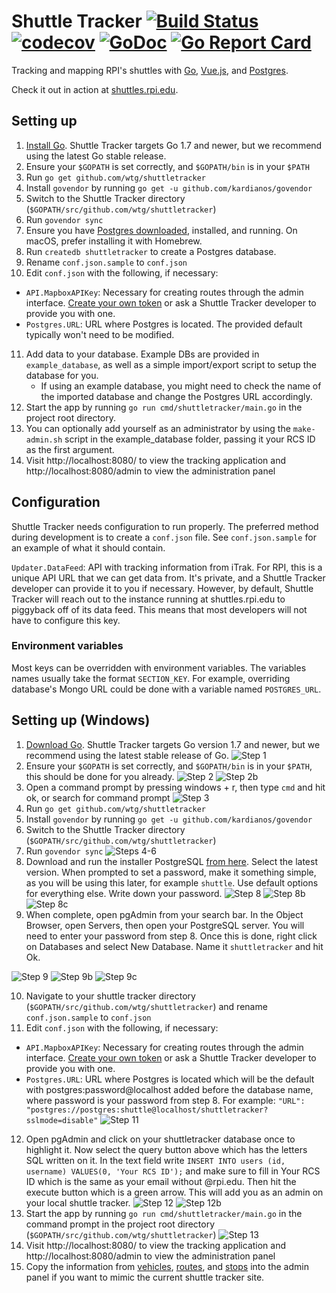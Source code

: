 # Shuttle Tracker [![Build Status](https://travis-ci.org/wtg/shuttletracker.svg?branch=master)](https://travis-ci.org/wtg/shuttletracker)&nbsp;[![codecov](https://codecov.io/gh/wtg/shuttletracker/branch/master/graph/badge.svg)](https://codecov.io/gh/wtg/shuttletracker)&nbsp;[![GoDoc](https://godoc.org/github.com/wtg/shuttletracker?status.svg)](https://godoc.org/github.com/wtg/shuttletracker)&nbsp;[![Go Report Card](https://goreportcard.com/badge/github.com/wtg/shuttletracker)](https://goreportcard.com/report/github.com/wtg/shuttletracker)

Tracking and mapping RPI's shuttles with [Go](https://golang.org/), [Vue.js](https://vuejs.org/), and [Postgres](https://www.postgresql.org).

Check it out in action at [shuttles.rpi.edu](https://shuttles.rpi.edu).

## Setting up

1. [Install Go](https://golang.org/doc/install). Shuttle Tracker targets Go 1.7 and newer, but we recommend using the latest Go stable release.
2. Ensure your `$GOPATH` is set correctly, and `$GOPATH/bin` is in your `$PATH`
3. Run `go get github.com/wtg/shuttletracker`
4. Install `govendor` by running `go get -u github.com/kardianos/govendor`
5. Switch to the Shuttle Tracker directory (`$GOPATH/src/github.com/wtg/shuttletracker`)
6. Run `govendor sync`
7. Ensure you have [Postgres downloaded](https://www.postgresql.org/download/), installed, and running. On macOS, prefer installing it with Homebrew.
8. Run `createdb shuttletracker` to create a Postgres database.
9. Rename `conf.json.sample` to `conf.json`
10. Edit `conf.json` with the following, if necessary:
   * `API.MapboxAPIKey`: Necessary for creating routes through the admin interface. [Create your own token](https://www.mapbox.com/help/how-access-tokens-work/) or ask a Shuttle Tracker developer to provide you with one.
   * `Postgres.URL`: URL where Postgres is located. The provided default typically won't need to be modified.

11. Add data to your database. Example DBs are provided in `example_database`, as well as a simple import/export script to setup the database for you.
    - If using an example database, you might need to check the name of the imported database and change the Postgres URL accordingly.
12. Start the app by running `go run cmd/shuttletracker/main.go` in the project root directory.
13. You can optionally add yourself as an administrator by using the `make-admin.sh` script in the example_database folder, passing it your RCS ID as the first argument.
14. Visit http://localhost:8080/ to view the tracking application and http://localhost:8080/admin to view the administration panel

## Configuration

Shuttle Tracker needs configuration to run properly. The preferred method during development is to create a `conf.json` file. See `conf.json.sample` for an example of what it should contain.

`Updater.DataFeed`: API with tracking information from iTrak. For RPI, this is a unique API URL that we can get data from. It's private, and a Shuttle Tracker developer can provide it to you if necessary. However, by default, Shuttle Tracker will reach out to the instance running at shuttles.rpi.edu to piggyback off of its data feed. This means that most developers will not have to configure this key.

### Environment variables

Most keys can be overridden with environment variables. The variables names usually take the format `SECTION_KEY`. For example, overriding database's Mongo URL could be done with a variable named `POSTGRES_URL`.


## Setting up (Windows)

1. [Download Go](https://golang.org/dl/). Shuttle Tracker targets Go version 1.7 and newer, but we recommend using the latest stable release of Go.
![Step 1](https://user-images.githubusercontent.com/6248819/47017483-5e891180-d120-11e8-9157-6c5823ecb13a.png)
2. Ensure your `$GOPATH` is set correctly, and `$GOPATH/bin` is in your `$PATH`, this should be done for you already.
![Step 2](https://user-images.githubusercontent.com/6248819/47017509-71034b00-d120-11e8-82ee-01b17afb7ec0.png)
![Step 2b](https://user-images.githubusercontent.com/6248819/47017534-811b2a80-d120-11e8-9a8a-a625b8a74e02.png)
3. Open a command prompt by pressing windows + r, then type `cmd` and hit ok, or search for command prompt
![Step 3](https://user-images.githubusercontent.com/6248819/47017557-9001dd00-d120-11e8-8258-651745338d78.png)
4. Run `go get github.com/wtg/shuttletracker`
5. Install `govendor` by running `go get -u github.com/kardianos/govendor`
6. Switch to the Shuttle Tracker directory (`$GOPATH/src/github.com/wtg/shuttletracker`)
7. Run `govendor sync`
![Steps 4-6](https://user-images.githubusercontent.com/6248819/47017579-9db76280-d120-11e8-8de5-ab5cbe11e072.png)
8. Download and run the installer PostgreSQL [from here](https://www.enterprisedb.com/downloads/postgres-postgresql-downloads). Select the latest version. When prompted to set a password, make it something simple, as you will be using this later, for example `shuttle`.  Use default options for everything else. Write down your password.
![Step 8](https://user-images.githubusercontent.com/6248819/47017593-ac057e80-d120-11e8-8637-18307ebeaf7e.png)
![Step 8b](https://user-images.githubusercontent.com/6248819/47017613-b6c01380-d120-11e8-85ee-35442f6ea737.png)
![Step 8c](https://user-images.githubusercontent.com/6248819/47017633-c2abd580-d120-11e8-95ab-50088fb38c40.png)
9. When complete, open pgAdmin from your search bar. In the Object Browser, open Servers, then open your PostgreSQL server. You will need to enter your password from step 8. Once this is done, right click on Databases and select New Database. Name it `shuttletracker` and hit Ok.

![Step 9](https://user-images.githubusercontent.com/6248819/47017651-d1928800-d120-11e8-849f-535b48215923.png)
![Step 9b](https://user-images.githubusercontent.com/6248819/47017670-e0793a80-d120-11e8-9c26-473a3da6ddb5.png)
![Step 9c](https://user-images.githubusercontent.com/6248819/47017687-ecfd9300-d120-11e8-8f43-606e2405f236.png)

10. Navigate to your shuttle tracker directory (`$GOPATH/src/github.com/wtg/shuttletracker`) and rename `conf.json.sample` to `conf.json`
11. Edit `conf.json` with the following, if necessary:
   * `API.MapboxAPIKey`: Necessary for creating routes through the admin interface. [Create your own token](https://www.mapbox.com/help/how-access-tokens-work/) or ask a Shuttle Tracker developer to provide you with one.
   * `Postgres.URL`: URL where Postgres is located which will be the default with postgres:password@localhost added before the database name, where password is your password from step 8. For example: `"URL": "postgres://postgres:shuttle@localhost/shuttletracker?sslmode=disable"`
![Step 11](https://user-images.githubusercontent.com/6248819/47017722-f981eb80-d120-11e8-8ad2-4919c4052dc0.png)
12. Open pgAdmin and click on your shuttletracker database once to highlight it. Now select the query button above which has the letters SQL written on it. In the text field write `INSERT INTO users (id, username) VALUES(0, 'Your RCS ID');` and make sure to fill in Your RCS ID which is the same as your email without @rpi.edu. Then hit the execute button which is a green arrow. This will add you as an admin on your local shuttle tracker.
![Step 12](https://user-images.githubusercontent.com/6248819/47017734-03a3ea00-d121-11e8-831b-92864302ed93.png)
![Step 12b](https://user-images.githubusercontent.com/6248819/47017748-0ef71580-d121-11e8-894f-f90d31f877a7.png)
13. Start the app by running `go run cmd/shuttletracker/main.go` in the command prompt in the project root directory (`$GOPATH/src/github.com/wtg/shuttletracker`)
![Step 13](https://user-images.githubusercontent.com/6248819/47017759-1cac9b00-d121-11e8-8dcf-be6df1ff09fc.png)
15. Visit http://localhost:8080/ to view the tracking application and http://localhost:8080/admin to view the administration panel
16. Copy the information from [vehicles](https://shuttles.rpi.edu/vehicles), [routes](https://shuttles.rpi.edu/routes), and [stops](https://shuttles.rpi.edu/stops) into the admin panel if you want to mimic the current shuttle tracker site.

